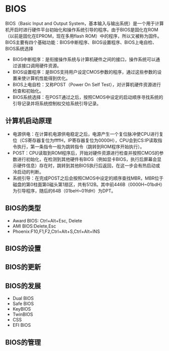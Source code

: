 # BIOS

BIOS（Basic Input and Output System，基本输入与输出系统）是一个用于计算机开启时进行硬件平台初始化和操作系统引导的程序。由于BIOS是固化在ROM（以前是固化在EPROM，现在多用flash ROM）中的程序，所以又被称为固件。BIOS主要有四个基础功能：BIOS中断程序、BIOS设置程序、BIOS上电自检、BIOS系统选择

* BIOS中断程序：是衔接操作系统与计算机硬件之间的接口，操作系统可以通过该接口调用硬件资源。
* BIOS设置程序：是BIOS支持用户设定CMOS参数的程序，通过这些参数的设置来使计算机性能得到优化。
* BIOS上电自检：又称POST（Power On Self Test），对计算机硬件资源进行检查和初始化。
* BIOS系统选择：在POST通过之后，按照CMOS中设定的启动顺序寻找系统的引导记录并将系统控制权交给系统引导记录。

## 计算机启动原理

* 电源供电：在计算机电源供电稳定之后，电源产生一个复位脉冲使CPU进行复位（CS寄存器复位为ffffH，IP寄存器复位为0000H），CPU会到CS:IP读取指令执行，第一条指令一般为跳转指令（跳转到ROM程序开始执行）。
* POST：CPU读取到ROM程序后，开始对硬件资源进行检查并按照CMOS的参数进行初始化，在检测到其他硬件有BIOS（例如显卡BIOS，执行后屏幕会显示硬件信息）存在时，跳转到其他BIOS执行后返回，在这一步会有热启动或冷启动的判断。
* 系统引导：在完成POST之后会按照CMOS中设定的顺序查找MBR，MBR位于磁盘的第0柱面第0磁头第1扇区，共有512B。其中前446B（0000H~01bdH）为引导程序，随后的64B（01beH~01fdH）为DPT。

## BIOS的类型

* Award BIOS: Ctrl+Alt+Esc, Delete
* AMI BIOS:Delete,Esc
* Phoenix:F10,F1,F2,Ctrl+Alt+S,Ctrl+Alt+INS

## BIOS的设置

## BIOS的更新

## BIOS的发展

* Dual BIOS
* Safe BIOS
* KeyBIOS
* TwinBIOS
* CSS
* EFI BIOS

## BIOS的管理


